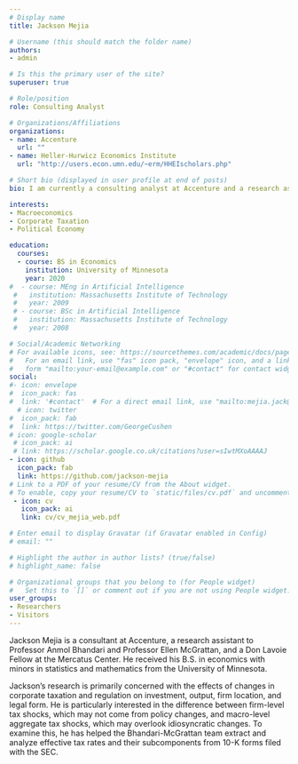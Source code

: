 ```yaml
---
# Display name
title: Jackson Mejia

# Username (this should match the folder name)
authors:
- admin

# Is this the primary user of the site?
superuser: true

# Role/position
role: Consulting Analyst

# Organizations/Affiliations
organizations:
- name: Accenture
  url: ""
- name: Heller-Hurwicz Economics Institute
  url: "http://users.econ.umn.edu/~erm/HHEIscholars.php"

# Short bio (displayed in user profile at end of posts)
bio: I am currently a consulting analyst at Accenture and a research assistant to Professors Anmol Bhandari and Ellen McGrattan at the Heller-Hurwicz Institute at the University of Minnesota. My research interests include macroeconomics, cororate taxation, and political economics.

interests:
- Macroeconomics
- Corporate Taxation
- Political Economy

education:
  courses:
  - course: BS in Economics
    institution: University of Minnesota
    year: 2020
#  - course: MEng in Artificial Intelligence
 #   institution: Massachusetts Institute of Technology
 #   year: 2009
 # - course: BSc in Artificial Intelligence
 #   institution: Massachusetts Institute of Technology
 #   year: 2008

# Social/Academic Networking
# For available icons, see: https://sourcethemes.com/academic/docs/page-builder/#icons
#   For an email link, use "fas" icon pack, "envelope" icon, and a link in the
#   form "mailto:your-email@example.com" or "#contact" for contact widget.
social:
#- icon: envelope
#  icon_pack: fas
#  link: '#contact'  # For a direct email link, use "mailto:mejia.jack@gmail.com".
  # icon: twitter
#  icon_pack: fab
#  link: https://twitter.com/GeorgeCushen
# icon: google-scholar
 # icon_pack: ai
 # link: https://scholar.google.co.uk/citations?user=sIwtMXoAAAAJ
- icon: github
  icon_pack: fab
  link: https://github.com/jackson-mejia
# Link to a PDF of your resume/CV from the About widget.
# To enable, copy your resume/CV to `static/files/cv.pdf` and uncomment the lines below.
 - icon: cv
   icon_pack: ai
   link: cv/cv_mejia_web.pdf

# Enter email to display Gravatar (if Gravatar enabled in Config)
# email: ""

# Highlight the author in author lists? (true/false)
# highlight_name: false

# Organizational groups that you belong to (for People widget)
#   Set this to `[]` or comment out if you are not using People widget.
user_groups:
- Researchers
- Visitors
---
```


Jackson Mejia is a consultant at Accenture, a research assistant to Professor Anmol Bhandari and Professor Ellen McGrattan, and a Don Lavoie Fellow at the Mercatus Center. He received his B.S. in economics with minors in statistics and mathematics from the University of Minnesota. 

Jackson’s research is primarily concerned with the effects of changes in corporate taxation and regulation on investment, output, firm location, and legal form.  He is particularly interested in the difference between firm-level tax shocks, which may not come from policy changes, and macro-level aggregate tax shocks, which may overlook idiosyncratic changes. To examine this, he has helped the Bhandari-McGrattan team extract and analyze effective tax rates and their subcomponents from 10-K forms filed with the SEC.
